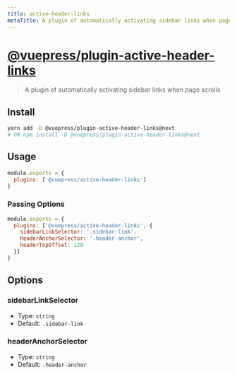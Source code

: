 ```yaml
---
title: active-header-links
metaTitle: A plugin of automatically activating sidebar links when page scrolls | VuePress
---
```


# [@vuepress/plugin-active-header-links](https://github.com/vuejs/vuepress/tree/master/packages/%40vuepress/plugin-active-header-links)

> A plugin of automatically activating sidebar links when page scrolls

## Install

```bash
yarn add -D @vuepress/plugin-active-header-links@next
# OR npm install -D @vuepress/plugin-active-header-links@next
```

## Usage

```javascript
module.exports = {
  plugins: ['@vuepress/active-header-links']
}
```

### Passing Options
```javascript
module.exports = {
  plugins: ['@vuepress/active-header-links', {
    sidebarLinkSelector: '.sidebar-link',
    headerAnchorSelector: '.header-anchor',
    headerTopOffset: 120
  }]
}
```

## Options

### sidebarLinkSelector

- Type: `string`
- Default: `.sidebar-link`

### headerAnchorSelector

- Type: `string`
- Default: `.header-anchor`

